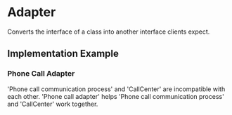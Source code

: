 ﻿# Adapter

Converts the interface of a class into another interface clients expect.

## Implementation Example

### Phone Call Adapter

'Phone call communication process' and 'CallCenter' are incompatible with each other.
'Phone call adapter' helps 'Phone call communication process' and 'CallCenter' work together. 